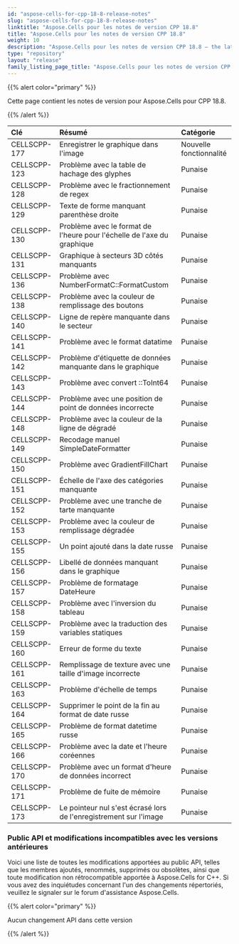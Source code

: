 ```yaml
---
id: "aspose-cells-for-cpp-18-8-release-notes"
slug: "aspose-cells-for-cpp-18-8-release-notes"
linktitle: "Aspose.Cells pour les notes de version CPP 18.8"
title: "Aspose.Cells pour les notes de version CPP 18.8"
weight: 10
description: "Aspose.Cells pour les notes de version CPP 18.8 – the latest updates and fixes."
type: "repository"
layout: "release"
family_listing_page_title: "Aspose.Cells pour les notes de version CPP 18.8"
---
```

{{% alert color="primary" %}} 

Cette page contient les notes de version pour Aspose.Cells pour CPP 18.8.

{{% /alert %}} 

|**Clé** |**Résumé** |**Catégorie** |
|:- |:- |:- |
|CELLSCPP-177 |Enregistrer le graphique dans l'image|Nouvelle fonctionnalité|
|CELLSCPP-123 |Problème avec la table de hachage des glyphes|Punaise|
|CELLSCPP-128 |Problème avec le fractionnement de regex|Punaise|
|CELLSCPP-129 |Texte de forme manquant parenthèse droite|Punaise|
|CELLSCPP-130 |Problème avec le format de l'heure pour l'échelle de l'axe du graphique|Punaise|
|CELLSCPP-131 |Graphique à secteurs 3D côtés manquants|Punaise|
|CELLSCPP-136 |Problème avec NumberFormatC::FormatCustom|Punaise|
|CELLSCPP-138 |Problème avec la couleur de remplissage des boutons|Punaise|
|CELLSCPP-140 |Ligne de repère manquante dans le secteur|Punaise|
|CELLSCPP-141 |Problème avec le format datatime|Punaise|
|CELLSCPP-142 |Problème d'étiquette de données manquante dans le graphique|Punaise|
|CELLSCPP-143 |Problème avec convert ::ToInt64|Punaise|
|CELLSCPP-144 |Problème avec une position de point de données incorrecte|Punaise|
|CELLSCPP-148 |Problème avec la couleur de la ligne de dégradé|Punaise|
|CELLSCPP-149 |Recodage manuel SimpleDateFormatter|Punaise|
|CELLSCPP-150 |Problème avec GradientFillChart|Punaise|
|CELLSCPP-151 |Échelle de l'axe des catégories manquante|Punaise|
|CELLSCPP-152 |Problème avec une tranche de tarte manquante|Punaise|
|CELLSCPP-153 |Problème avec la couleur de remplissage dégradée|Punaise|
|CELLSCPP-155 |Un point ajouté dans la date russe|Punaise|
|CELLSCPP-156 |Libellé de données manquant dans le graphique|Punaise|
|CELLSCPP-157 |Problème de formatage DateHeure|Punaise|
|CELLSCPP-158 |Problème avec l'inversion du tableau|Punaise|
|CELLSCPP-159 |Problème avec la traduction des variables statiques|Punaise|
|CELLSCPP-160 |Erreur de forme du texte|Punaise|
|CELLSCPP-161 |Remplissage de texture avec une taille d'image incorrecte|Punaise|
|CELLSCPP-163 |Problème d'échelle de temps|Punaise|
|CELLSCPP-164 |Supprimer le point de la fin au format de date russe|Punaise|
|CELLSCPP-165 |Problème de format datetime russe|Punaise|
|CELLSCPP-166 |Problème avec la date et l'heure coréennes|Punaise|
|CELLSCPP-170 |Problème avec un format d'heure de données incorrect|Punaise|
|CELLSCPP-171 |Problème de fuite de mémoire|Punaise|
|CELLSCPP-173 |Le pointeur nul s'est écrasé lors de l'enregistrement sur l'image|Punaise|
### **Public API et modifications incompatibles avec les versions antérieures**
Voici une liste de toutes les modifications apportées au public API, telles que les membres ajoutés, renommés, supprimés ou obsolètes, ainsi que toute modification non rétrocompatible apportée à Aspose.Cells for C++. Si vous avez des inquiétudes concernant l'un des changements répertoriés, veuillez le signaler sur le forum d'assistance Aspose.Cells.

{{% alert color="primary" %}} 

Aucun changement API dans cette version

{{% /alert %}}
